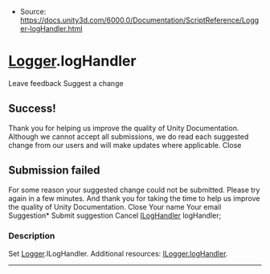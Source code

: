 * Source: https://docs.unity3d.com/6000.0/Documentation/ScriptReference/Logger-logHandler.html

#  [Logger](https://docs.unity3d.com/6000.0/Documentation/ScriptReference/Logger.html).logHandler
Leave feedback
Suggest a change
## Success!
Thank you for helping us improve the quality of Unity Documentation. Although we cannot accept all submissions, we do read each suggested change from our users and will make updates where applicable.
Close
## Submission failed
For some reason your suggested change could not be submitted. Please <a>try again</a> in a few minutes. And thank you for taking the time to help us improve the quality of Unity Documentation.
Close
Your name Your email Suggestion* Submit suggestion
Cancel
[ILogHandler](https://docs.unity3d.com/6000.0/Documentation/ScriptReference/ILogHandler.html) logHandler; 
### Description
Set [Logger](https://docs.unity3d.com/6000.0/Documentation/ScriptReference/Logger.html).ILogHandler.
Additional resources: [ILogger.logHandler](https://docs.unity3d.com/6000.0/Documentation/ScriptReference/ILogger-logHandler.html).
* * *
